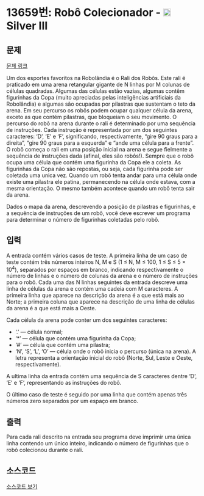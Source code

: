 # 13659번: Robô Colecionador - <img src="https://static.solved.ac/tier_small/8.svg" style="height:20px" /> Silver III

<!-- performance -->

<!-- 문제 제출 후 깃허브에 푸시를 했을 때 제출한 코드의 성능이 입력될 공간입니다.-->

<!-- end -->

## 문제

[문제 링크](https://boj.kr/13659)


<p>Um dos esportes favoritos na Robolândia é o Rali dos Robôs. Este rali é praticado em uma arena retangular gigante de N linhas por M colunas de células quadradas. Algumas das células estão vazias, algumas contêm figurinhas da Copa (muito apreciadas pelas inteligências artificiais da Robolândia) e algumas são ocupadas por pilastras que sustentam o teto da arena. Em seu percurso os robôs podem ocupar qualquer célula da arena, exceto as que contém pilastras, que bloqueiam o seu movimento. O percurso do robô na arena durante o rali é determinado por uma sequência de instruções. Cada instrução é representada por um dos seguintes caracteres: ‘D’, ‘E’ e ‘F’, significando, respectivamente, “gire 90 graus para a direita”, “gire 90 graus para a esquerda” e “ande uma célula para a frente”. O robô começa o rali em uma posição inicial na arena e segue fielmente a sequência de instruções dada (afinal, eles são robôs!). Sempre que o robô ocupa uma célula que contém uma figurinha da Copa ele a coleta. As figurinhas da Copa não são repostas, ou seja, cada figurinha pode ser coletada uma unica vez. Quando um robô tenta andar para uma célula onde existe uma pilastra ele patina, permanecendo na célula onde estava, com a mesma orientação. O mesmo também acontece quando um robô tenta sair da arena.</p>

<p>Dados o mapa da arena, descrevendo a posição de pilastras e figurinhas, e a sequência de instruções de um robô, você deve escrever um programa para determinar o número de figurinhas coletadas pelo robô.</p>



## 입력


<p>A entrada contém vários casos de teste. A primeira linha de um caso de teste contém três números inteiros N, M e S (1 ≤ N, M ≤ 100, 1 ≤ S ≤ 5 × 10<sup>4</sup>), separados por espaços em branco, indicando respectivamente o número de linhas e o número de colunas da arena e o número de instruções para o robô. Cada uma das N linhas seguintes da entrada descreve uma linha de células da arena e contém uma cadeia com M caracteres. A primeira linha que aparece na descrição da arena é a que está mais ao Norte; a primeira coluna que aparece na descrição de uma linha de células da arena é a que está mais a Oeste.</p>

<p>Cada célula da arena pode conter um dos seguintes caracteres:</p>

<ul>
<li>‘.’ — célula normal;</li>
<li>‘*’ — célula que contém uma figurinha da Copa;</li>
<li>‘#’ — célula que contém uma pilastra;</li>
<li>‘N’, ‘S’, ‘L’, ‘O’ — célula onde o robô inicia o percurso (única na arena). A letra representa a orientação inicial do robô (Norte, Sul, Leste e Oeste, respectivamente).</li>
</ul>

<p>A ultima linha da entrada contém uma sequência de S caracteres dentre ‘D’, ‘E’ e ‘F’, representando as instruções do robô.</p>

<p>O último caso de teste é seguido por uma linha que contém apenas três números zero separados por um espaço em branco.</p>



## 출력


<p>Para cada rali descrito na entrada seu programa deve imprimir uma única linha contendo um único inteiro, indicando o número de figurinhas que o robô colecionou durante o rali.</p>



## 소스코드

[소스코드 보기](Robô%20Colecionador.py)